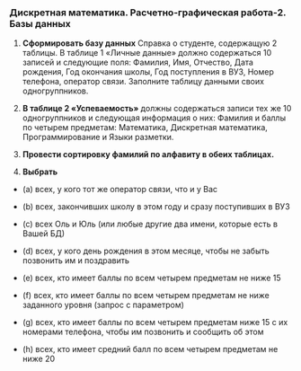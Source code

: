 ### Дискретная математика. Расчетно-графическая работа-2. Базы данных

1. **Сформировать базу данных** Справка о студенте, содержащую 2 таблицы. В таблице 1 «Личные данные» должно содержаться 10 записей и следующие поля: Фамилия, Имя, Отчество, Дата рождения, Год окончания школы, Год поступления в ВУЗ, Номер телефона, оператор связи. Заполните таблицу данными своих одногруппников.


2. **В таблице 2 «Успеваемость»** должны содержаться записи тех же 10 одногруппников и следующая информация о них: Фамилия и баллы по четырем предметам: Математика, Дискретная математика, Программирование и Языки разметки.


3. **Провести сортировку фамилий по алфавиту в обеих таблицах.**


4. **Выбрать**

- (а) всех, у кого тот же оператор связи, что и у Вас

- (b) всех, закончивших школу в этом году и сразу поступивших в ВУЗ

- (c) всех Оль и Юль (или любые другие два имени, которые есть в Вашей БД)

- (d) всех, у кого день рождения в этом месяце, чтобы не забыть позвонить им и поздравить

- (e) всех, кто имеет баллы по всем четырем предметам не ниже 15

- (f) всех, кто имеет баллы по всем четырем предметам не ниже заданного уровня (запрос с параметром)

- (g) всех, кто имеет баллы по всем четырем предметам ниже 15 с их номерами телефона, чтобы им позвонить и сообщить об этом

- (h) всех, кто имеет средний балл по всем четырем предметам не ниже 20
